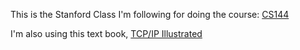 This is the Stanford Class I'm following for doing the course: [CS144](https://class.stanford.edu/courses/Engineering/Networking/Winter2014/info)

I'm also using this text book, [TCP/IP Illustrated](http://www.amazon.com/TCP-Illustrated-Vol-Addison-Wesley-Professional/dp/0201633469)
